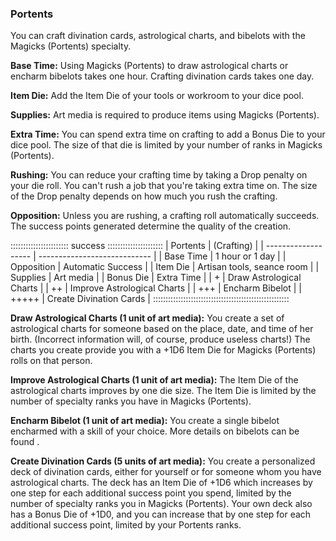 ### Portents

You can craft divination cards, astrological charts, and bibelots with the Magicks (Portents) specialty.

**Base Time:** Using Magicks (Portents) to draw astrological charts or
encharm bibelots takes one hour. Crafting divination cards takes one
day.

**Item Die:** Add the Item Die of your tools or workroom to your dice pool.

**Supplies:** Art media is required to produce items using Magicks (Portents).

**Extra Time:** You can spend extra time on crafting to add a Bonus Die
to your dice pool. The size of that die is limited by your number of
ranks in Magicks (Portents).

**Rushing:** You can reduce your crafting time by taking a Drop penalty
on your die roll. You can't rush a job that you're taking extra time on.
The size of the Drop penalty depends on how much you rush the crafting.

**Opposition:** Unless you are rushing, a crafting roll automatically
succeeds. The success points generated determine the quality of the
creation.

::::::::::::::::::::::: success ::::::::::::::::::::::
| Portents            | (Crafting)                   |
| ------------------- | ---------------------------- |
| Base Time           |  1 hour or 1 day             |
| Opposition          |  Automatic Success           |
| Item Die            |  Artisan tools, seance room  |
| Supplies            |  Art media                   |
| Bonus Die           |  Extra Time                  |
| +                   |  Draw Astrological Charts    |
| ++                  |  Improve Astrological Charts |
| +++                 |  Encharm Bibelot             |
| +++++               |  Create Divination Cards     |
::::::::::::::::::::::::::::::::::::::::::::::::::::::

**Draw Astrological Charts (1 unit of art media):** You create a set of
astrological charts for someone based on the place, date, and time of
her birth. (Incorrect information will, of course, produce useless
charts!) The charts you create provide you with a +1D6 Item Die for
Magicks (Portents) rolls on that person.

**Improve Astrological Charts (1 unit of art media):** The Item Die of
the astrological charts improves by one die size. The Item Die is
limited by the number of specialty ranks you have in Magicks (Portents).

**Encharm Bibelot (1 unit of art media):** You create a single bibelot
  encharmed with a skill of your choice. More details on bibelots can
  be found <a href="#bibelots" class="xref-inchapter-under"></a>.

**Create Divination Cards (5 units of art media):** You create a
personalized deck of divination cards, either for yourself or for
someone whom you have astrological charts. The deck has an Item Die of
+1D6 which increases by one step for each additional success point you
spend, limited by the number of specialty ranks you in Magicks
(Portents). Your own deck also has a Bonus Die of +1D0, and you can
increase that by one step for each additional success point, limited by
your Portents ranks.

